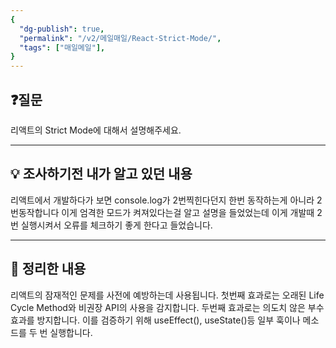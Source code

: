 ```yaml
---
{
  "dg-publish": true,
  "permalink": "/v2/메일매일/React-Strict-Mode/",
  "tags": ["매일메일"],
}
---
```


## ❓질문

리액트의 Strict Mode에 대해서 설명해주세요.

---

## 💡 조사하기전 내가 알고 있던 내용

리액트에서 개발하다가 보면 console.log가 2번찍힌다던지 한번 동작하는게 아니라 2번동작합니다 이게 엄격한 모드가 켜져있다는걸 알고 설명을 들었었는데 이게 개발때 2번 실행시켜서 오류를 체크하기 좋게 한다고 들었습니다.

---

## 🏫 정리한 내용

리액트의 잠재적인 문제를 사전에 예방하는데 사용됩니다.
첫번째 효과로는 오래된 Life Cycle Method와 비권장 API의 사용을 감지합니다.
두번째 효과로는 의도치 않은 부수효과를 방지합니다. 이를 검증하기 위해 useEffect(), useState()등 일부 훅이나 메소드를 두 번 실행합니다.
